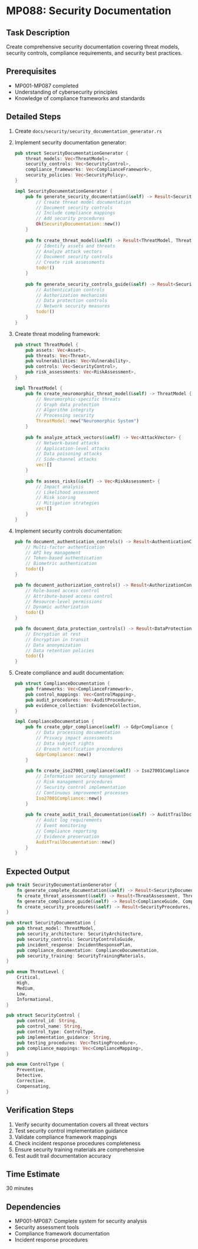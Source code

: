 # MP088: Security Documentation

## Task Description
Create comprehensive security documentation covering threat models, security controls, compliance requirements, and security best practices.

## Prerequisites
- MP001-MP087 completed
- Understanding of cybersecurity principles
- Knowledge of compliance frameworks and standards

## Detailed Steps

1. Create `docs/security/security_documentation_generator.rs`

2. Implement security documentation generator:
   ```rust
   pub struct SecurityDocumentationGenerator {
       threat_models: Vec<ThreatModel>,
       security_controls: Vec<SecurityControl>,
       compliance_frameworks: Vec<ComplianceFramework>,
       security_policies: Vec<SecurityPolicy>,
   }
   
   impl SecurityDocumentationGenerator {
       pub fn generate_security_documentation(&self) -> Result<SecurityDocumentation, SecurityError> {
           // Create threat model documentation
           // Document security controls
           // Include compliance mappings
           // Add security procedures
           Ok(SecurityDocumentation::new())
       }
       
       pub fn create_threat_model(&self) -> Result<ThreatModel, ThreatModelError> {
           // Identify assets and threats
           // Analyze attack vectors
           // Document security controls
           // Create risk assessments
           todo!()
       }
       
       pub fn generate_security_controls_guide(&self) -> Result<SecurityControlsGuide, ControlsError> {
           // Authentication controls
           // Authorization mechanisms
           // Data protection controls
           // Network security measures
           todo!()
       }
   }
   ```

3. Create threat modeling framework:
   ```rust
   pub struct ThreatModel {
       pub assets: Vec<Asset>,
       pub threats: Vec<Threat>,
       pub vulnerabilities: Vec<Vulnerability>,
       pub controls: Vec<SecurityControl>,
       pub risk_assessments: Vec<RiskAssessment>,
   }
   
   impl ThreatModel {
       pub fn create_neuromorphic_threat_model(&self) -> ThreatModel {
           // Neuromorphic-specific threats
           // Graph data protection
           // Algorithm integrity
           // Processing security
           ThreatModel::new("Neuromorphic System")
       }
       
       pub fn analyze_attack_vectors(&self) -> Vec<AttackVector> {
           // Network-based attacks
           // Application-level attacks
           // Data poisoning attacks
           // Side-channel attacks
           vec![]
       }
       
       pub fn assess_risks(&self) -> Vec<RiskAssessment> {
           // Impact analysis
           // Likelihood assessment
           // Risk scoring
           // Mitigation strategies
           vec![]
       }
   }
   ```

4. Implement security controls documentation:
   ```rust
   pub fn document_authentication_controls() -> Result<AuthenticationControls, AuthError> {
       // Multi-factor authentication
       // API key management
       // Token-based authentication
       // Biometric authentication
       todo!()
   }
   
   pub fn document_authorization_controls() -> Result<AuthorizationControls, AuthzError> {
       // Role-based access control
       // Attribute-based access control
       // Resource-level permissions
       // Dynamic authorization
       todo!()
   }
   
   pub fn document_data_protection_controls() -> Result<DataProtectionControls, DataError> {
       // Encryption at rest
       // Encryption in transit
       // Data anonymization
       // Data retention policies
       todo!()
   }
   ```

5. Create compliance and audit documentation:
   ```rust
   pub struct ComplianceDocumentation {
       pub frameworks: Vec<ComplianceFramework>,
       pub control_mappings: Vec<ControlMapping>,
       pub audit_procedures: Vec<AuditProcedure>,
       pub evidence_collection: EvidenceCollection,
   }
   
   impl ComplianceDocumentation {
       pub fn create_gdpr_compliance(&self) -> GdprCompliance {
           // Data processing documentation
           // Privacy impact assessments
           // Data subject rights
           // Breach notification procedures
           GdprCompliance::new()
       }
       
       pub fn create_iso27001_compliance(&self) -> Iso27001Compliance {
           // Information security management
           // Risk management procedures
           // Security control implementation
           // Continuous improvement processes
           Iso27001Compliance::new()
       }
       
       pub fn create_audit_trail_documentation(&self) -> AuditTrailDocumentation {
           // Audit log requirements
           // Event monitoring
           // Compliance reporting
           // Evidence preservation
           AuditTrailDocumentation::new()
       }
   }
   ```

## Expected Output
```rust
pub trait SecurityDocumentationGenerator {
    fn generate_complete_documentation(&self) -> Result<SecurityDocumentation, SecurityError>;
    fn create_threat_assessment(&self) -> Result<ThreatAssessment, ThreatError>;
    fn generate_compliance_guide(&self) -> Result<ComplianceGuide, ComplianceError>;
    fn create_security_procedures(&self) -> Result<SecurityProcedures, ProcedureError>;
}

pub struct SecurityDocumentation {
    pub threat_model: ThreatModel,
    pub security_architecture: SecurityArchitecture,
    pub security_controls: SecurityControlsGuide,
    pub incident_response: IncidentResponsePlan,
    pub compliance_documentation: ComplianceDocumentation,
    pub security_training: SecurityTrainingMaterials,
}

pub enum ThreatLevel {
    Critical,
    High,
    Medium,
    Low,
    Informational,
}

pub struct SecurityControl {
    pub control_id: String,
    pub control_name: String,
    pub control_type: ControlType,
    pub implementation_guidance: String,
    pub testing_procedures: Vec<TestingProcedure>,
    pub compliance_mappings: Vec<ComplianceMapping>,
}

pub enum ControlType {
    Preventive,
    Detective,
    Corrective,
    Compensating,
}
```

## Verification Steps
1. Verify security documentation covers all threat vectors
2. Test security control implementation guidance
3. Validate compliance framework mappings
4. Check incident response procedures completeness
5. Ensure security training materials are comprehensive
6. Test audit trail documentation accuracy

## Time Estimate
30 minutes

## Dependencies
- MP001-MP087: Complete system for security analysis
- Security assessment tools
- Compliance framework documentation
- Incident response procedures